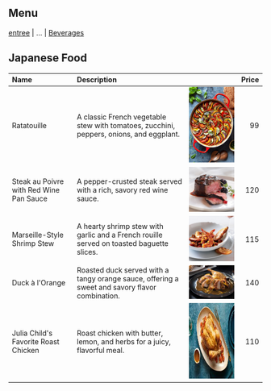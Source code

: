 ## Menu
[entree](#Entree) | ... | [Beverages](#beverages)


## Japanese Food


| Name                                                          | Description                                                                                       |                                                                 | Price |
|:--------------------------------------------------------------|:--------------------------------------------------------------------------------------------------|-----------------------------------------------------------------|------:|
| Ratatouille                                                   | A classic French vegetable stew with tomatoes, zucchini, peppers, onions, and eggplant.           | <img src="images/Entree/entree1.jpeg" width="200" height="150"> |    99 |
| Steak au Poivre with Red Wine Pan Sauce                       | A pepper-crusted steak served with a rich, savory red wine sauce.                                 | <img src="images/Entree/entree2.jpeg" width="200">              |   120 |
| Marseille-Style Shrimp Stew                                   | A hearty shrimp stew with garlic and a French rouille served on toasted baguette slices.          | <img src="images/Entree/entree3.jpeg" width="200">              |   115 |
| Duck à l'Orange                                               | Roasted duck served with a tangy orange sauce, offering a sweet and savory flavor combination.    | <img src="images/Entree/entree4.jpeg" width="200">              |   140 |
| Julia Child's Favorite Roast Chicken                          | Roast chicken with butter, lemon, and herbs for a juicy, flavorful meal.                          | <img src="images/Entree/entree5.jpeg" width="400" height="150"> |   110 |
